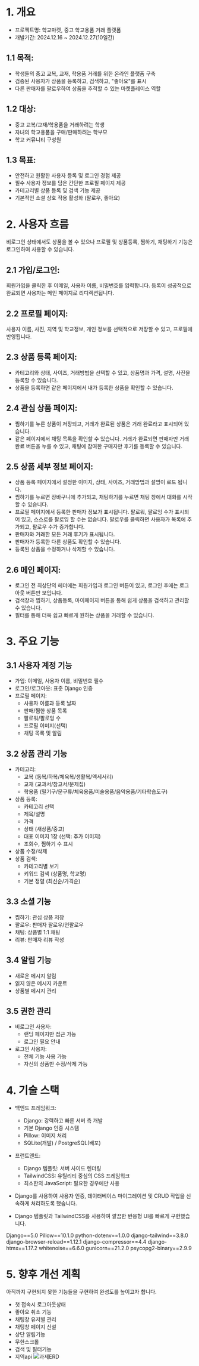 
# 1. 개요
- 프로젝트명: 학교마켓, 중고 학교용품 거래 플랫폼
- 개발기간: 2024.12.16 ~ 2024.12.27(10일간)

## 1.1 목적:
- 학생들의 중고 교복, 교재, 학용품 거래를 위한 온라인 플랫폼 구축
- 검증된 사용자가 상품을 등록하고, 검색하고, "좋아요"를 표시
- 다른 판매자를 팔로우하여 상품을 추적할 수 있는 마켓플레이스 역할 

## 1.2 대상:
- 중고 교복/교재/학용품을 거래하려는 학생
- 자녀의 학교용품을 구매/판매하려는 학부모
- 학교 커뮤니티 구성원

## 1.3 목표:
- 안전하고 원활한 사용자 등록 및 로그인 경험 제공
- 필수 사용자 정보를 담은 간단한 프로필 페이지 제공
- 카테고리별 상품 등록 및 검색 기능 제공
- 기본적인 소셜 상호 작용 활성화 (팔로우, 좋아요)


# 2. 사용자 흐름
비로그인 상태에서도 상품을 볼 수 있으나 프로필 및 상품등록, 찜하기, 채팅하기 기능은 로그인하여 사용할 수 있습니다. 

## 2.1 가입/로그인:
회원가입을 클릭한 후 이메일, 사용자 이름, 비밀번호를 입력합니다. 등록이 성공적으로 완료되면 사용자는 메인 페이지로 리디렉션됩니다.

## 2.2 프로필 페이지:
사용자 이름, 사진, 지역 및 학교정보, 개인 정보를 선택적으로 저장할 수 있고, 프로필에 반영됩니다. 

## 2.3 상품 등록 페이지:
- 카테고리와 상태, 사이즈, 거래방법을 선택할 수 있고, 상품명과 가격, 설명, 사진을 등록할 수 있습니다. 
- 상품을 등록하면 같은 페이지에서 내가 등록한 상품을 확인할 수 있습니다. 
  
## 2.4 관심 상품 페이지:
- 찜하기를 누른 상품이 저장되고, 거래가 완료된 상품은 거래 완료라고 표시되어 있습니다. 
- 같은 페이지에서 채팅 목록을 확인할 수 있습니다. 거래가 완료되면 판매자만 거래완료 버튼을 누를 수 있고, 채팅에 참여한 구매자만 후기를 등록할 수 있습니다.

## 2.5 상품 세부 정보 페이지:
- 상품 등록 페이지에서 설정한 이미지, 상태, 사이즈, 거래방법과 설명이 로드 됩니다. 
- 찜하기를 누르면 장바구니에 추가되고, 채팅하기를 누르면 채팅 창에서 대화를 시작할 수 있습니다.
- 프로필 페이지에서 등록한 판매자 정보가 표시됩니다. 팔로워, 팔로잉 수가 표시되어 있고, 스스로를 팔로잉 할 수는 없습니다. 팔로우를 클릭하면 사용자가 목록에 추가되고, 팔로우 수가 증가합니다.
- 판매자와 거래한 모든 거래 후기가 표시됩니다.
- 판매자가 등록한 다른 상품도 확인할 수 있습니다. 
- 등록된 상품을 수정하거나 삭제할 수 있습니다.

## 2.6 메인 페이지:
- 로그인 전 최상단의 헤더에는 회원가입과 로그인 버튼이 있고, 로그인 후에는 로그아웃 버튼만 보입니다. 
- 검색창과 찜하기, 상품등록, 마이페이지 버튼을 통해 쉽게 상품을 검색하고 관리할 수 있습니다. 
- 필터를 통해 더욱 쉽고 빠르게 원하는 상품을 거래할 수 있습니다.


# 3. 주요 기능
## 3.1 사용자 계정 기능
- 가입: 이메일, 사용자 이름, 비밀번호 필수
- 로그인/로그아웃: 표준 Django 인증
- 프로필 페이지:
  * 사용자 이름과 등록 날짜
  * 판매/찜한 상품 목록
  * 팔로워/팔로잉 수
  * 프로필 이미지(선택)
  * 채팅 목록 및 알림

## 3.2 상품 관리 기능
- 카테고리:
  * 교복 (동복/하복/체육복/생활복/엑세서리)
  * 교재 (교과서/참고서/문제집)
  * 학용품 (필기구/문구류/체육용품/미술용품/음악용품/기타학습도구)
- 상품 등록:
  * 카테고리 선택
  * 제목/설명
  * 가격
  * 상태 (새상품/중고)
  * 대표 이미지 1장 (선택: 추가 이미지)
  * 조회수, 찜하기 수 표시
- 상품 수정/삭제
- 상품 검색:
  * 카테고리별 보기
  * 키워드 검색 (상품명, 학교명)
  * 기본 정렬 (최신순/가격순)

## 3.3 소셜 기능
- 찜하기: 관심 상품 저장
- 팔로우: 판매자 팔로우/언팔로우
- 채팅: 상품별 1:1 채팅
- 리뷰: 판매자 리뷰 작성

## 3.4 알림 기능
- 새로운 메시지 알림
- 읽지 않은 메시지 카운트
- 상품별 메시지 관리
  
## 3.5 권한 관리
- 비로그인 사용자:
  * 랜딩 페이지만 접근 가능
  * 로그인 필요 안내
- 로그인 사용자:
  * 전체 기능 사용 가능
  * 자신의 상품만 수정/삭제 가능


# 4. 기술 스택
- 백엔드 프레임워크: 
  - Django: 강력하고 빠른 서버 측 개발
  - 기본 Django 인증 시스템
  - Pillow: 이미지 처리
  - SQLite(개발) / PostgreSQL(배포)

- 프런트엔드:
  - Django 템플릿: 서버 사이드 렌더링
  - TailwindCSS: 유틸리티 중심의 CSS 프레임워크
  - 최소한의 JavaScript: 필요한 경우에만 사용

- Django를 사용하여 사용자 인증, 데이터베이스 마이그레이션 및 CRUD 작업을 신속하게 처리하도록 했습니다.
- Django 템플릿과 TailwindCSS를 사용하여 깔끔한 반응형 UI를 빠르게 구현했습니다.

Django==5.0
Pillow==10.1.0
python-dotenv==1.0.0
django-tailwind==3.8.0
django-browser-reload==1.12.1
django-compressor==4.4
django-htmx==1.17.2
whitenoise==6.6.0
gunicorn==21.2.0
psycopg2-binary==2.9.9  

# 5. 향후 개선 계획
아직까지 구현되지 못한 기능들을 구현하여 완성도를 높이고자 합니다.
- 첫 접속시 로그아웃상태
- 좋아요 취소 기능
- 채팅창 유저별 관리
- 채팅창 페이지 신설
- 상단 알림기능
- 무한스크롤
- 검색 및 필터기능
- 지역api
![과제ERD](https://github.com/user-attachments/assets/0bd7c16f-abea-48b0-96fb-698d8b5fc4ff)
